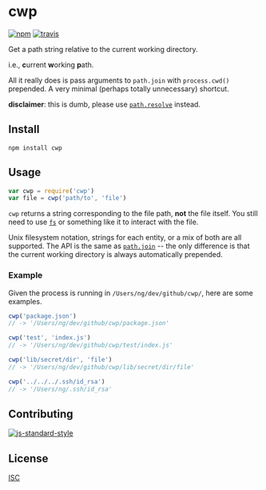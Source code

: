 # cwp

[![npm][npm-image]][npm-url]
[![travis][travis-image]][travis-url]

[npm-image]: https://img.shields.io/npm/v/cwp.svg?style=flat-square
[npm-url]: https://www.npmjs.com/package/cwp
[travis-image]: https://img.shields.io/travis/ungoldman/cwp.svg?style=flat-square
[travis-url]: https://travis-ci.org/ungoldman/cwp

Get a path string relative to the current working directory.

i.e., **c**urrent **w**orking **p**ath.

All it really does is pass arguments to `path.join` with `process.cwd()` prepended. A very minimal (perhaps totally unnecessary) shortcut.

**disclaimer**: this is dumb, please use [`path.resolve`](https://nodejs.org/docs/latest/api/path.html#path_path_resolve_paths) instead.

## Install

```
npm install cwp
```

## Usage

```js
var cwp = require('cwp')
var file = cwp('path/to', 'file')
```

`cwp` returns a string corresponding to the file path, **not** the file itself. You still need to use [`fs`](https://nodejs.org/api/fs.html) or something like it to interact with the file.

Unix filesystem notation, strings for each entity, or a mix of both are all supported. The API is the same as [`path.join`](https://nodejs.org/api/path.html#path_path_join_path1_path2) -- the only difference is that the current working directory is always automatically prepended.

### Example

Given the process is running in `/Users/ng/dev/github/cwp/`, here are some examples.

```js
cwp('package.json')
// -> '/Users/ng/dev/github/cwp/package.json'

cwp('test', 'index.js')
// -> '/Users/ng/dev/github/cwp/test/index.js'

cwp('lib/secret/dir', 'file')
// -> '/Users/ng/dev/github/cwp/lib/secret/dir/file'

cwp('../../../.ssh/id_rsa')
// -> '/Users/ng/.ssh/id_rsa'
```

## Contributing

[![js-standard-style](https://cdn.rawgit.com/feross/standard/master/badge.svg)](https://github.com/feross/standard)

## License

[ISC](LICENSE.md)
